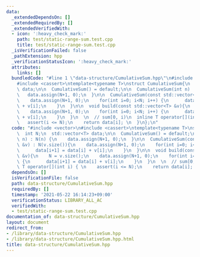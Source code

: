 ```yaml
---
data:
  _extendedDependsOn: []
  _extendedRequiredBy: []
  _extendedVerifiedWith:
  - icon: ':heavy_check_mark:'
    path: test/static-range-sum.test.cpp
    title: test/static-range-sum.test.cpp
  _isVerificationFailed: false
  _pathExtension: hpp
  _verificationStatusIcon: ':heavy_check_mark:'
  attributes:
    links: []
  bundledCode: "#line 1 \"data-structure/CumulativeSum.hpp\"\n#include <vector>\n\
    #include <cassert>\ntemplate<typename T>\nstruct CumulativeSum{\n  int N;\n  std::vector<T>\
    \ data;\n\n  CumulativeSum() = default;\n\n  CumulativeSum(int n) : N(n) {\n \
    \   data.assign(N+1, 0);\n  }\n\n  CumulativeSum(const std::vector<T> &v) : N(v.size()){\n\
    \    data.assign(N+1, 0);\n    for(int i=0; i<N; i++) {\n      data[i+1] = data[i]\
    \ + v[i];\n    }\n  }\n\n  void build(const std::vector<T> &v){\n    N = v.size();\n\
    \    data.assign(N+1, 0);\n    for(int i=0; i<N; i++) {\n      data[i+1] = data[i]\
    \ + v[i];\n    }\n  }\n  \n  // sum[0, i)\n  inline T operator[](int i) { \n \
    \   assert(i <= N);\n    return data[i]; \n  }\n};\n"
  code: "#include <vector>\n#include <cassert>\ntemplate<typename T>\nstruct CumulativeSum{\n\
    \  int N;\n  std::vector<T> data;\n\n  CumulativeSum() = default;\n\n  CumulativeSum(int\
    \ n) : N(n) {\n    data.assign(N+1, 0);\n  }\n\n  CumulativeSum(const std::vector<T>\
    \ &v) : N(v.size()){\n    data.assign(N+1, 0);\n    for(int i=0; i<N; i++) {\n\
    \      data[i+1] = data[i] + v[i];\n    }\n  }\n\n  void build(const std::vector<T>\
    \ &v){\n    N = v.size();\n    data.assign(N+1, 0);\n    for(int i=0; i<N; i++)\
    \ {\n      data[i+1] = data[i] + v[i];\n    }\n  }\n  \n  // sum[0, i)\n  inline\
    \ T operator[](int i) { \n    assert(i <= N);\n    return data[i]; \n  }\n};\n"
  dependsOn: []
  isVerificationFile: false
  path: data-structure/CumulativeSum.hpp
  requiredBy: []
  timestamp: '2021-05-22 16:14:23+09:00'
  verificationStatus: LIBRARY_ALL_AC
  verifiedWith:
  - test/static-range-sum.test.cpp
documentation_of: data-structure/CumulativeSum.hpp
layout: document
redirect_from:
- /library/data-structure/CumulativeSum.hpp
- /library/data-structure/CumulativeSum.hpp.html
title: data-structure/CumulativeSum.hpp
---
```

